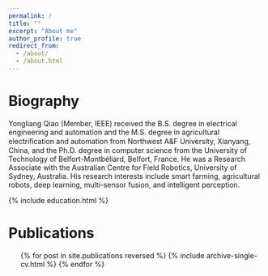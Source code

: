 ```yaml
---
permalink: /
title: ""
excerpt: "About me"
author_profile: true
redirect_from: 
  - /about/
  - /about.html
---
```


<span id="Biography">Biography</span>
======

Yongliang Qiao (Member, IEEE) received the B.S. degree in electrical engineering and automation and the M.S. degree in agricultural electriﬁcation and automation from Northwest A&F University, Xianyang, China, and the Ph.D. degree in computer science from the University of Technology of Belfort-Montbéliard, Belfort, France. He was a Research Associate with the Australian Centre for Field Robotics, University of Sydney, Australia. His research interests include smart farming, agricultural robots, deep learning, multi-sensor fusion, and intelligent perception.

{% include education.html %}

<span id="Publications">Publications</span>
======
  <ul>
  {% for post in site.publications reversed %}
    {% include archive-single-cv.html %}
  {% endfor %}
  </ul>

<!-- Talks
======
  <ul>
  {% for post in site.talks %}
    {% include archive-single-talk-cv.html %}
  {% endfor %}
  </ul>


Teaching
======
  <ul>
  {% for post in site.teaching %}
    {% include archive-single-cv.html %}
  {% endfor %}
  </ul>


Service and leadership
======
* Currently signed in to 43 different slack teams -->

<!-- 个人Github信息小卡片 -->
<!-- ![Christmas's GitHub stats](https://github-readme-stats.vercel.app/api?username=Shunli-W&show_icons=true&theme=tokyonight) -->

<!-- 个人主页各个国家的访问人数 -->
<!-- <a href="https://flagcounter.me/details/doX"><img src="https://flagcounter.me/doX/" alt="Flag Counter"></a> -->

<!-- 主页访问人数 -->
<!-- ![Visitor Count](https://profile-counter.glitch.me/qiao19981314/count.svg)
![Visitor Count](https://komarev.com/ghpvc/?username=qiao19981314&label=PROFILE+VIEWS) -->
